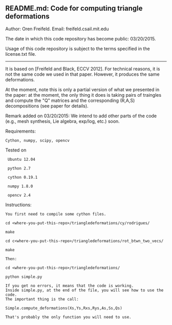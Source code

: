 README.md: Code for computing triangle deformations
--------------------------

Author: Oren Freifeld.
Email: freifeld.csail.mit.edu

The date in which this code repository has become public: 03/20/2015.

Usage of this code repository is subject to the terms specified in the license.txt file.
_____________________________________________________________________________



It is based on [Freifeld and Black, ECCV 2012].
For technical reasons, it is not the same code we used in that paper. However, it produces the same deformations.

At the moment, note this is only a partial version of what we presented in the paper: at the moment, the only thing it does is taking pairs of traingles and compute the "Q" matrices and the corresponding (R,A,S) decompositions (see paper for details). 

Remark added on 03/20/2015: 
We intend to add other parts of the code (e.g., mesh synthesis, Lie algebra, exp/log, etc.) soon.

Requirements:

	Cython, numpy, scipy, opencv

Tested on 

	 Ubuntu 12.04 

	 python 2.7
	 
	 cython 0.19.1
	 
	 numpy 1.8.0
	 
	 opencv 2.4
	 
 
Instructions:

	You first need to compile some cython files.

	cd <where-you-put-this-repo>/triangledeformations/cy/rodrigues/

	make

	cd c<where-you-put-this-repo>/triangledeformations/rot_btwn_two_vecs/

	make

	Then:

	cd <where-you-put-this-repo>/triangledeformations/

	python simple.py

	If you get no errors, it means that the code is working. 
	Inside simple.py, at the end of the file, you will see how to use the code. 
	The important thing is the call:

	Simple.compute_deformations(Xs,Ys,Rxs,Rys,As,Ss,Qs)    

	That's probably the only function you will need to use.






